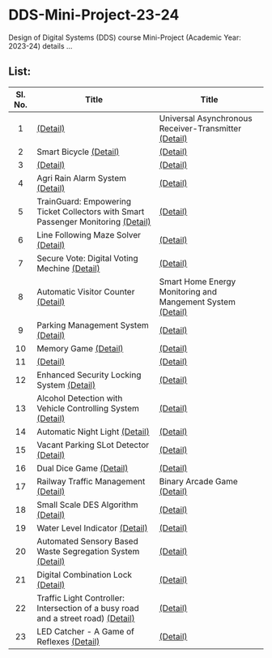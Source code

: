 # DDS-Mini-Project-23-24
Design of Digital Systems (DDS) course Mini-Project (Academic Year: 2023-24) details ...

## List:

| Sl. No. | Title | Title |
| :---: | --- | --- |
| 1 | [(Detail)]() | Universal Asynchronous Receiver-Transmitter [(Detail)]() |
| 2 | Smart Bicycle [(Detail)]() | [(Detail)]() |
| 3 | [(Detail)]() | [(Detail)]() |
| 4 | Agri Rain Alarm System [(Detail)]() | [(Detail)]() |
| 5 | TrainGuard: Empowering Ticket Collectors with Smart Passenger Monitoring [(Detail)]() | [(Detail)]() |
| 6 | Line Following Maze Solver [(Detail)]() | [(Detail)]() |
| 7 | Secure Vote: Digital Voting Mechine [(Detail)]() | [(Detail)]() |
| 8 | Automatic Visitor Counter [(Detail)](https://github.com/brcnitk/DDS-Mini-Project-23-24/tree/main/Team-2) | Smart Home Energy Monitoring and Mangement System [(Detail)]() |
| 9 | Parking Management System [(Detail)]() | [(Detail)]() |
| 10 | Memory Game [(Detail)]() | [(Detail)]() |
| 11 | [(Detail)]() | [(Detail)]() |
| 12 | Enhanced Security Locking System [(Detail)]() | [(Detail)]() |
| 13 | Alcohol Detection with Vehicle Controlling System [(Detail)]() | [(Detail)]() |
| 14 | Automatic Night Light [(Detail)]() | [(Detail)]() |
| 15 | Vacant Parking SLot Detector [(Detail)]() | [(Detail)]() |
| 16 | Dual Dice Game [(Detail)]() | [(Detail)]() |
| 17 | Railway Traffic Management [(Detail)]() |  Binary Arcade Game [(Detail)]() |
| 18 | Small Scale DES Algorithm [(Detail)]() | [(Detail)]() |
| 19 | Water Level Indicator [(Detail)]() | [(Detail)]() |
| 20 | Automated Sensory Based Waste Segregation System [(Detail)]() | [(Detail)]() |
| 21 | Digital Combination Lock [(Detail)]() | [(Detail)]() |
| 22 | Traffic Light Controller: Intersection of a busy road and a street road) [(Detail)]() | [(Detail)]() |
| 23 | LED Catcher - A Game of Reflexes [(Detail)]() | [(Detail)]() |
